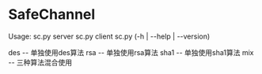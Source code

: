 # SafeChannel
>
Usage:
  sc.py server <port>
  sc.py client <host> <port> <method>
  sc.py (-h | --help | --version)
  
  <method>
  des -- 单独使用des算法
  rsa -- 单独使用rsa算法
  sha1 -- 单独使用sha1算法
  mix -- 三种算法混合使用
